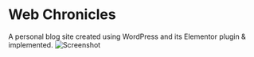 # Web Chronicles
A personal blog site created using WordPress and its Elementor plugin & implemented.
![Screenshot](https://github.com/devShah-27/wordpress-personalBlog/assets/109164083/21603e65-d9c8-47f9-864a-22da35b66eaa)

